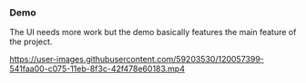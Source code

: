 ### Demo

The UI needs more work but the demo basically features the main feature of the project.

https://user-images.githubusercontent.com/59203530/120057399-541faa00-c075-11eb-8f3c-42f478e60183.mp4

